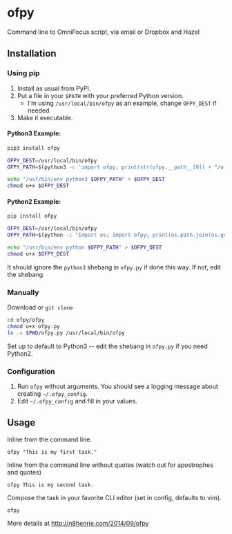 # ofpy
Command line to OmniFocus script, via email or Dropbox and Hazel

## Installation

### Using pip

1. Install as usual from PyPI.
2. Put a file in your `$PATH` with your preferred Python version. 
    * I'm using `/usr/local/bin/ofpy` as an example, change `OFPY_DEST` if needed
3. Make it executable.

#### Python3 Example:
```bash
pip3 install ofpy

OFPY_DEST=/usr/local/bin/ofpy
OFPY_PATH=$(python3 -c 'import ofpy; print(str(ofpy.__path__[0]) + "/ofpy.py")')

echo "/usr/bin/env python3 $OFPY_PATH" > $OFPY_DEST
chmod u+x $OFPY_DEST
```

#### Python2 Example:
```bash
pip install ofpy

OFPY_DEST=/usr/local/bin/ofpy
OFPY_PATH=$(python -c "import os; import ofpy; print(os.path.join(os.getcwd(), ofpy.__path__[0], 'ofpy.py'))")

echo "/usr/bin/env python $OFPY_PATH" > $OFPY_DEST
chmod u+x $OFPY_DEST
```
It should ignore the `python3` shebang in `ofpy.py` if done this way. If not, edit the shebang.

### Manually
Download or `git clone`

```bash
cd ofpy/ofpy
chmod u+x ofpy.py
ln -s $PWD/ofpy.py /usr/local/bin/ofpy
```
Set up to default to Python3 -- edit the shebang in `ofpy.py` if you need Python2.

### Configuration

1. Run `ofpy` without arguments. You should see a logging message about creating `~/.ofpy_config`.
2. Edit `~/.ofpy_config` and fill in your values.

## Usage
Inline from the command line.

`ofpy "This is my first task."`

Inline from the command line without quotes (watch out for apostrophes and quotes)

`ofpy This is my second task.`

Compose the task in your favorite CLI editor (set in config, defaults to vim).

`ofpy`

More details at http://n8henrie.com/2014/09/ofpy
